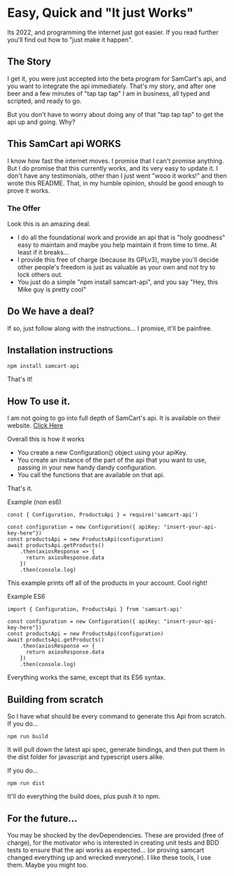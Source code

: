 # Easy, Quick and "It just Works"
Its 2022, and programming the internet just got easier.
If you read further you'll find out how to "just make it happen".

## The Story
I get it, you were just accepted into the beta program for SamCart's api, and you want to integrate the api immediately. That's my story, and after one beer and a few minutes of "tap tap tap" I am in business, all typed and scripted, and ready to go.

But you don't have to worry about doing any of that "tap tap tap" to get the api up and going. Why?

## This SamCart api WORKS
I know how fast the internet moves. I promise that I can't promise anything. But I do promise that this currently works, and its very easy to update it. I don't have any testimonials, other than I just went "wooo it works!" and then wrote this README. That, in my humble opinion, should be good enough to prove it works.


### The Offer
Look this is an amazing deal.
- I do all the foundational work and provide an api that is "holy goodness" easy to maintain and maybe you help maintain it from time to time. At least if it breaks...
- I provide this free of charge (because its GPLv3), maybe you'll decide other people's freedom is just as valuable as your own and not try to lock others out.
- You just do a simple "npm install samcart-api", and you say "Hey, this Mike guy is pretty cool"


## Do We have a deal?
If so, just follow along with the instructions... I promise, it'll be painfree. 

## Installation instructions

```
npm install samcart-api
```

That's it!

## How To use it.

I am not going to go into full depth of SamCart's api. It is available on their website. 
[Click Here](http://developer.samcart.com/)

Overall this is how it works
- You create a new Configuration() object using your apiKey.
- You create an instance of the part of the api that you want to use, passing in your new handy dandy configuration.
- You call the functions that are available on that api.

That's it.


Example (non es6)
```
const { Configuration, ProductsApi } = require('samcart-api')

const configuration = new Configuration({ apiKey: "insert-your-api-key-here"})
const productsApi = new ProductsApi(configuration)
await productsApi.getProducts()
    .then(axiosResponse => {
      return axiosResponse.data
    })
    .then(console.log)
```

This example prints off all of the products in your account. Cool right!

Example ES6
```
import { Configuration, ProductsApi } from 'samcart-api'

const configuration = new Configuration({ apiKey: "insert-your-api-key-here"})
const productsApi = new ProductsApi(configuration)
await productsApi.getProducts()
    .then(axiosResponse => {
      return axiosResponse.data
    })
    .then(console.log)
```

Everything works the same, except that its ES6 syntax.


## Building from scratch
So I have what should be every command to generate this Api from scratch. If you do...

```
npm run build
```

It will pull down the latest api spec, generate bindings, and then put them in the dist folder for javascript and typescript users alike. 

If you do...

```
npm run dist
```

It'll do everything the build does, plus push it to npm.

## For the future...
You may be shocked by the devDependencies. These are provided (free of charge), for the motivator who is interested in creating unit tests and BDD tests to ensure that the api works as expected... (or proving samcart changed everything up and wrecked everyone). I like these tools, I use them. Maybe you might too.
